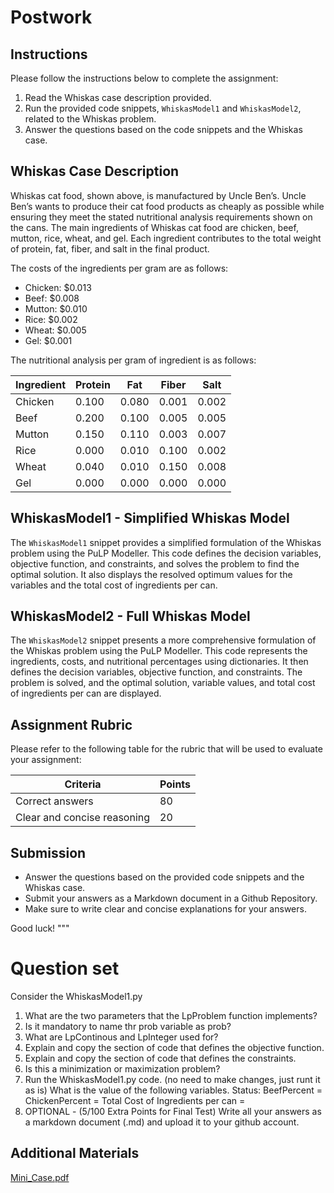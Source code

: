 # Postwork

## Instructions

Please follow the instructions below to complete the assignment:

1. Read the Whiskas case description provided.
2. Run the provided code snippets, `WhiskasModel1` and `WhiskasModel2`, related to the Whiskas problem.
3. Answer the questions based on the code snippets and the Whiskas case.

## Whiskas Case Description

Whiskas cat food, shown above, is manufactured by Uncle Ben’s. Uncle Ben’s wants to produce their cat food products as cheaply as possible while ensuring they meet the stated nutritional analysis requirements shown on the cans. The main ingredients of Whiskas cat food are chicken, beef, mutton, rice, wheat, and gel. Each ingredient contributes to the total weight of protein, fat, fiber, and salt in the final product.

The costs of the ingredients per gram are as follows:

- Chicken: $0.013
- Beef: $0.008
- Mutton: $0.010
- Rice: $0.002
- Wheat: $0.005
- Gel: $0.001

The nutritional analysis per gram of ingredient is as follows:

| Ingredient | Protein | Fat   | Fiber | Salt  |
| ---------- | ------- | ----- | ----- | ----- |
| Chicken    | 0.100   | 0.080 | 0.001 | 0.002 |
| Beef       | 0.200   | 0.100 | 0.005 | 0.005 |
| Mutton     | 0.150   | 0.110 | 0.003 | 0.007 |
| Rice       | 0.000   | 0.010 | 0.100 | 0.002 |
| Wheat      | 0.040   | 0.010 | 0.150 | 0.008 |
| Gel        | 0.000   | 0.000 | 0.000 | 0.000 |

## WhiskasModel1 - Simplified Whiskas Model

The `WhiskasModel1` snippet provides a simplified formulation of the Whiskas problem using the PuLP Modeller. This code defines the decision variables, objective function, and constraints, and solves the problem to find the optimal solution. It also displays the resolved optimum values for the variables and the total cost of ingredients per can.

## WhiskasModel2 - Full Whiskas Model

The `WhiskasModel2` snippet presents a more comprehensive formulation of the Whiskas problem using the PuLP Modeller. This code represents the ingredients, costs, and nutritional percentages using dictionaries. It then defines the decision variables, objective function, and constraints. The problem is solved, and the optimal solution, variable values, and total cost of ingredients per can are displayed.

## Assignment Rubric

Please refer to the following table for the rubric that will be used to evaluate your assignment:

| Criteria                    | Points |
| --------------------------- | ------ |
| Correct answers             | 80     |
| Clear and concise reasoning | 20     |

## Submission

- Answer the questions based on the provided code snippets and the Whiskas case.
- Submit your answers as a Markdown document in a Github Repository.
- Make sure to write clear and concise explanations for your answers.

Good luck!
"""

# Question set

Consider the WhiskasModel1.py

1. What are the two parameters that the LpProblem function implements?
2. Is it mandatory to name thr prob variable as prob?
3. What are LpContinous and LpInteger used for?
4. Explain and copy the section of code that defines the objective function.
5. Explain and copy the section of code that defines the constraints.
6. Is this a minimization or maximization problem?
7. Run the WhiskasModel1.py code. (no need to make changes, just runt it as is) What is the value of the following variables.
   Status:
   BeefPercent =
   ChickenPercent =
   Total Cost of Ingredients per can =
8. OPTIONAL - (5/100 Extra Points for Final Test) Write all your answers as a markdown document (.md) and upload it to your github account.

## Additional Materials

[Mini_Case.pdf](minicase1.pdf)
